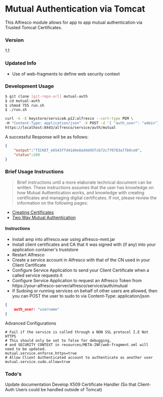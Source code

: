 # Mutual Authentication via Tomcat

This Alfresco module allows for app to app mutual authentication via Trusted Tomcat Certificates.

### Version
1.1

### Updated Info
- Use of web-fragments to define web security context


### Development Usage

```sh
$ git clone [git-repo-url] mutual-auth
$ cd mutual-auth
$ chmod 755 run.sh
$ ./run.sh

curl -k -E keystore/serviceA.p12:alfresco --cert-type PEM \
-H "Content-Type: application/json" -X POST -d '{ "auth_user": "admin"}'  \
https://localhost:8443/alfresco/service/auth/mutual
```
A successful Response will be as follows:
```json
{
    "output":"TICKET_e6543ffd41d4e8ad4d45fcb72c770783a77b9ce0",
    "status":200
}
```
### Brief Usage Instructions
> Brief instructions until a more elaborate technical document can be written. These instructions assumes that the user has knowledge on how Mutual Authentication works, and knowledge with creating certificates and managing digital certificates. If not, please review the information on the following pages:
* [Creating Certificates][1]
* [Two Way Mutual Authentication][2]

#### Instructions
- Install amp into alfresco.war using alfresco-mmt.jar
- Install client certificates and CA that it was signed with (if any) into your application container's truststore
- Restart Alfresco
- Create a service account in Alfresco with that of the CN used in your Client Certificate
- Configure Service Application to send your Client Certificate when a called service requests it
- Configure Service Application to request an Alfresco Token from https://your-alfresco-server/alfresco/service/auth/mutual
- If Sudoing or running services on behalf of other users are allowed, then you can POST the user to sudo to via Content-Type: application/json

```json
{
    auth_user: "username"
}
```

Advanced Configurations

```properties
# Fail if the service is called through a NON SSL protocol I.E Not HTTPS
# This should only be set to false for debugging,
# and SECURITY CONTEXT in resources/META-INF/web-fragment.xml will need to be updated.
mutual.service.enforce.https=true
# Allow Client Authenticated account to authenticate as another user
mutual.service.sudo.allow=true
```

### Todo's
Update documentation
Develop X509 Certificate Handler (So that Client-Auth Users could be handled outside of Tomcat)

[1]:https://www.digicert.com/code-signing/java-code-signing-guide.htm
[2]:http://docs.oracle.com/cd/E19798-01/821-1841/bncbt/index.html

